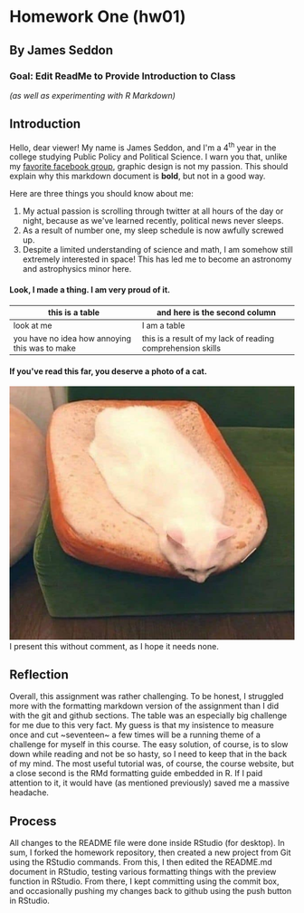 # Homework One (hw01)  
## By James Seddon  

### Goal: Edit ReadMe to Provide Introduction to Class
_(as well as experimenting with R Markdown)_  


## Introduction  

Hello, dear viewer! My name is James Seddon, and I'm a 4<sup>th</sup> year in the college studying Public Policy and Political Science. I warn you that, unlike my [favorite facebook group](https://www.facebook.com/groups/1349827481747511), graphic design is not my passion. This should explain why this markdown document is **bold**, but not in a good way.  

Here are three things you should know about me:  

1. My actual passion is scrolling through twitter at all hours of the day or night, because as we've learned recently, political news never sleeps.  
2. As a result of number one, my sleep schedule is now awfully screwed up.  
3. Despite a limited understanding of science and math, I am somehow still extremely interested in space! This has led me to become an astronomy and astrophysics minor here.  

#### Look, I made a thing. I am very proud of it.  

| this is a table | and here is the second column |
|----|----|
| look at me      | I am a table |
| you have no idea how annoying this was to make | this is a result of my lack of reading comprehension skills |  

#### If you've read this far, you deserve a photo of a cat.
![](./catmeme.jpg)  
I present this without comment, as I hope it needs none.  

## Reflection  

Overall, this assignment was rather challenging. To be honest, I struggled more with the formatting markdown version of the assignment than I did with the git and github sections. The table was an especially big challenge for me due to this very fact. My guess is that my insistence to measure once and cut ~seventeen~ a few times will be a running theme of a challenge for myself in this course. The easy solution, of course, is to slow down while reading and not be so hasty, so I need to keep that in the back of my mind. The most useful tutorial was, of course, the course website, but a close second is the RMd formatting guide embedded in R. If I paid attention to it, it would have (as mentioned previously) saved me a massive headache.  

## Process  
All changes to the README file were done inside RStudio (for desktop). In sum, I forked the homework repository, then created a new project from Git using the RStudio commands. From this, I then edited the README.md document in RStudio, testing various formatting things with the preview function in RStudio. From there, I kept committing using the commit box, and occasionally pushing my changes back to github using the push button in RStudio. 



